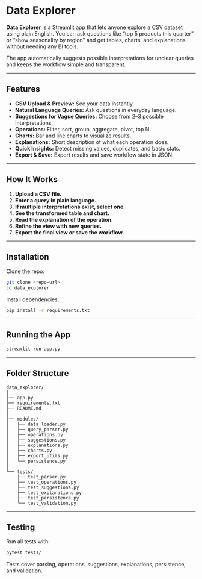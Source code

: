 
# Data Explorer

**Data Explorer** is a Streamlit app that lets anyone explore a CSV dataset using plain English. You can ask questions like “top 5 products this quarter” or “show seasonality by region” and get tables, charts, and explanations without needing any BI tools.

The app automatically suggests possible interpretations for unclear queries and keeps the workflow simple and transparent.

---

## Features

- **CSV Upload & Preview:** See your data instantly.
- **Natural Language Queries:** Ask questions in everyday language.
- **Suggestions for Vague Queries:** Choose from 2–3 possible interpretations.
- **Operations:** Filter, sort, group, aggregate, pivot, top N.
- **Charts:** Bar and line charts to visualize results.
- **Explanations:** Short description of what each operation does.
- **Quick Insights:** Detect missing values, duplicates, and basic stats.
- **Export & Save:** Export results and save workflow state in JSON.

---

## How It Works

1. **Upload a CSV file.**
2. **Enter a query in plain language.**
3. **If multiple interpretations exist, select one.**
4. **See the transformed table and chart.**
5. **Read the explanation of the operation.**
6. **Refine the view with new queries.**
7. **Export the final view or save the workflow.**

---

## Installation

Clone the repo:

```bash
git clone <repo-url>
cd data_explorer
```

Install dependencies:

```bash
pip install -r requirements.txt
```

---

## Running the App

```bash
streamlit run app.py
```

---

## Folder Structure

```
data_explorer/
│
├── app.py
├── requirements.txt
├── README.md
│
├── modules/
│   ├── data_loader.py
│   ├── query_parser.py
│   ├── operations.py
│   ├── suggestions.py
│   ├── explanations.py
│   ├── charts.py
│   ├── export_utils.py
│   └── persistence.py
│
└── tests/
    ├── test_parser.py
    ├── test_operations.py
    ├── test_suggestions.py
    ├── test_explanations.py
    ├── test_persistence.py
    └── test_validation.py
```

---

## Testing

Run all tests with:

```bash
pytest tests/
```

Tests cover parsing, operations, suggestions, explanations, persistence, and validation.
````
